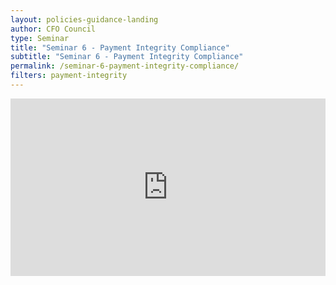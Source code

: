 ```yaml
---
layout: policies-guidance-landing
author: CFO Council
type: Seminar
title: "Seminar 6 - Payment Integrity Compliance"
subtitle: "Seminar 6 - Payment Integrity Compliance"
permalink: /seminar-6-payment-integrity-compliance/
filters: payment-integrity
---
```


<div style="padding:56.25% 0 0 0;position:relative;"><iframe src="https://player.vimeo.com/video/570292150" style="position:absolute;top:0;left:0;width:100%;height:100%;" frameborder="0" allow="autoplay; fullscreen; picture-in-picture" allowfullscreen></iframe></div><script src="https://player.vimeo.com/api/player.js"></script>
